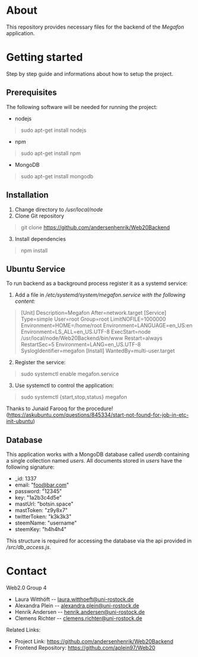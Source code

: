 # About 

This repository provides necessary files for the backend of the *Megafon* application.

# Getting started

Step by step guide and informations about how to setup the project.

## Prerequisites
The following software will be needed for running the project:
 - nodejs
> sudo apt-get install nodejs
- npm
> sudo apt-get install npm
- MongoDB
> sudo apt-get install mongodb

## Installation

 1. Change directory to */usr/local/node*
 2. Clone Git repository
 > git clone https://github.com/andersenhenrik/Web20Backend
 3. Install dependencies
 > npm install

## Ubuntu Service
To run backend as a background process register it as a systemd service:
1. Add a file in */etc/systemd/system/megafon.service with the following content:*
>[Unit]
Description=Megafon
After=network.target
[Service]
Type=simple
User=root
Group=root
LimitNOFILE=1000000
Environment=HOME=/home/root
Environment=LANGUAGE=en_US:en
Environment=LS_ALL=en_US.UTF-8
ExecStart=node /usr/local/node/Web20Backend/bin/www
Restart=always
RestartSec=5
Environment=LANG=en_US.UTF-8
SyslogIdentifier=megafon
[Install]
WantedBy=multi-user.target
2. Register the service:
> sudo systemctl enable megafon.service
3. Use systemctl to control the application:
> sudo systemctl {start,stop,status} megafon

Thanks to Junaid Farooq for the procedure! (https://askubuntu.com/questions/845334/start-not-found-for-job-in-etc-init-ubuntu)

## Database
This application works with a MongoDB database called *userdb* containing a single collection named *users*. All documents stored in *users* have the following signature: 

 - _id: 1337
 - email: "foo@bar.com"
 - password: "12345"
 - key: "1a2b3c4d5e"
 - mastUrl: "botsin.space"
 - mastToken: "z9y8x7"
 - twitterToken: "k3k3k3"
 - steemName: "username"
 - steemKey: "h4h4h4"

This structure is required for accessing the database via the api provided in */src/db_access.js*.

# Contact
Web2.0 Group 4
 - Laura Witthöft -- laura.witthoeft@uni-rostock.de
 - Alexandra Plein -- alexandra.plein@uni-rostock.de
 - Henrik Andersen -- henrik.andersen@uni-rostock.de
 - Clemens Richter -- clemens.richter@uni-rostock.de
 
 Related Links:
 - Project Link: https://github.com/andersenhenrik/Web20Backend
 - Frontend Repository: https://github.com/aplein97/Web20
